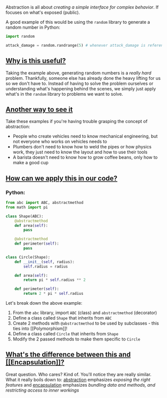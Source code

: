 Abstraction is all about *creating a simple interface for complex behavior*. If focuses on what's exposed (public).

A good example of this would be using the `random` library to generate a random number in Python:

```py
import random

attack_damage = random.randrange(5) # whenever attack_damage is referenced, it will give random value between 0-5
```

## <u>Why is this useful?</u>

Taking the example above, generating random numbers is a *really hard* problem. Thankfully, someone else has already done the heavy lifting for us so we don't have to. Instead of having to solve the problem ourselves or understanding what's happening behind the scenes, we simply just apply what's in the `random` library to problems we want to solve.

## <u>Another way to see it</u>

Take these examples if you're having trouble grasping the concept of abstraction:
- People who create vehicles need to know mechanical engineering, but not everyone who works on vehicles needs to
- Plumbers don't need to know how to weld the pipes or how physics work, they just need to know the layout and how to use their tools
- A barista doesn't need to know how to grow coffee beans, only how to make a good cup

## <u>How can we apply this in our code?</u>

### Python:

```py
from abc import ABC, abstractmethod
from math import pi

class Shape(ABC):
	@abstractmethod
	def area(self):
		pass

	@abstractmethod
	def perimeter(self):
		pass

class Circle(Shape):
	def __init__(self, radius):
		self.radius = radius

	def area(self):
		return pi * self.radius ** 2

	def perimeter(self):
		return 2 * pi * self.radius
```

Let's break down the above example:
1. From the `abc` library, import `ABC` (class) and `abstractmethod` (decorator)
2. Define a class called `Shape` that inherits from `ABC`
3. Create 2 methods with `@abstractmethod` to be used by subclasses - this ties into [[Polymorphism]]!
4. Define a class called `Circle` that inherits from `Shape`
5. Modify the 2 passed methods to make them specific to `Circle`

## <u>What's the difference between this and [[Encapsulation]]?</u>
Great question. Who cares? Kind of. You'll notice they are really similar. What it really boils down to: <u>abstraction</u> emphasizes *exposing the right features* and <u>encapsulation</u> emphasizes *bundling data and methods, and restricting access to inner workings*